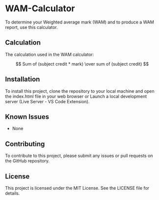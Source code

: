 # WAM-Calculator
To determine your Weighted average mark (WAM) and to produce a WAM report, use this calculator.

## Calculation
The calculation used in the WAM calculator:

$$ Sum of (subject credit * mark)  \over sum of (subject credit) $$

## Installation 
To install this project, clone the repository to your local machine and open the index.html file in your web browser or Launch a local development server (Live Server - VS Code Extension).

## Known Issues
- None

## Contributing
To contribute to this project, please submit any issues or pull requests on the GitHub repository.

## License
This project is licensed under the MIT License. See the LICENSE file for details.
